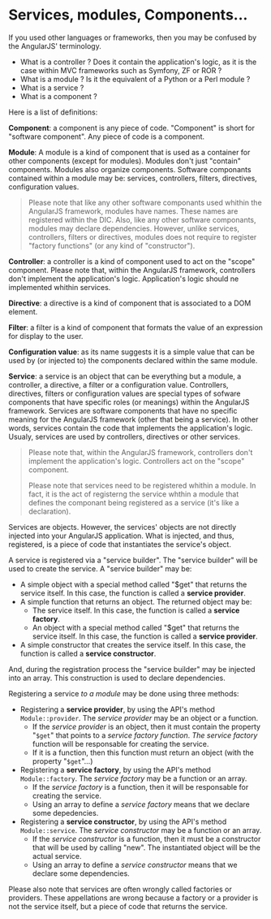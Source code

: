 # Services, modules, Components...

If you used other languages or frameworks, then you may be confused by the AngularJS' terminology.

* What is a controller ? Does it contain the application's logic, as it is the case within MVC frameworks such as Symfony, ZF or ROR ?  
* What is a module ? Is it the equivalent of a Python or a Perl module ?
* What is a service ? 
* What is a component ?

Here is a list of definitions:

**Component**: a component is any piece of code. "Component" is short for "software component". Any piece of code is a component.

**Module**: A module is a kind of component that is used as a container for other components (except for modules). Modules don't just "contain" components. Modules also organize components. Software componants contained within a module may be: services, controllers, filters, directives, configuration values.

> Please note that like any other software componants used whithin the AngularJS framework, modules have names. These names are registered within the DIC. Also, like any other software componants, modules may declare dependencies. However, unlike services, controllers, filters or directives, modules does not require to register "factory functions" (or any kind of "constructor").

**Controller**: a controller is a kind of component used to act on the "scope" component. Please note that, within the AngularJS framework, controllers don't implement the application's logic. Application's logic should ne implemented whithin services.

**Directive**: a directive is a kind of component that is associated to a DOM element.

**Filter**: a filter is a kind of component that formats the value of an expression for display to the user.

**Configuration value**: as its name suggests it is a simple value that can be used by (or injected to) the components declared within the same module.

**Service**: a service is an object that can be everything but a module, a controller, a directive, a filter or a configuration value. Controllers, directives, filters or configuration values are special types of sofware components that have specific roles (or meanings) within the AngularJS framework. Services are software components that have no specific meaning for the AngularJS framework (other that being a service). In other words, services contain the code that implements the application's logic. Usualy, services are used by controllers, directives or other services.

> Please note that, within the AngularJS framework, controllers don't implement the application's logic. Controllers act on the "scope" component. 
>
> Please note that services need to be registered whithin a module. In fact, it is the act of registerng the service whthin a module that defines the componant being registered as a service (it's like a declaration).

Services are objects. However, the services' objects are not directly injected into your AngularJS application. What is injected, and thus, registered, is a piece of code that instantiates the service's object.   

A service is registered via a "service builder". The "service builder" will be used to create the service. A "service builder" may be:

* A simple object with a special method called "$get" that returns the service itself.
  In this case, the function is called a **service provider**.
* A simple function that returns an object. The returned object may be:
  * The service itself. In this case, the function is called a **service factory**.
  * An object with a special method called "$get" that returns the service itself. In this case, the function is called a **service provider**.
* A simple constructor that creates the service itself.
  In this case, the function is called a **service constructor**.

And, during the registration process the "service builder" may be injected into an array. This construction is used to declare dependencies.

Registering a service *to a module* may be done using three methods:

* Registering a **service provider**, by using the API's method `Module::provider`.
  The *service provider* may be an object or a function.
  * If the *service provider* is an object, then it must contain the property "`$get`" that points to a *service factory function*.
    *The service factory* function will be responsable for creating the service.
  * If it is a function, then this function must return an object (with the property "`$get`"...)
* Registering a **service factory**, by using the API's method `Module::factory`.
  The *service factory* may be a function or an array.
  * If the *service factory* is a function, then it will be responsable for creating the service.
  * Using an array to define a *service factory* means that we declare some depedencies.
* Registering a **service constructor**, by using the API's method `Module::service`.
  The *service constructor* may be a function or an array.
  * If the *service constructor* is a function, then it must be a constructor that will be used by calling "new".
    The instantiated object will be the actual service.
  * Using an array to define a *service constructor* means that we declare some dependencies.

Please also note that services are often wrongly called factories or providers. These appellations are wrong because a factory or a provider is not the service itself, but a piece of code that returns the service.   

